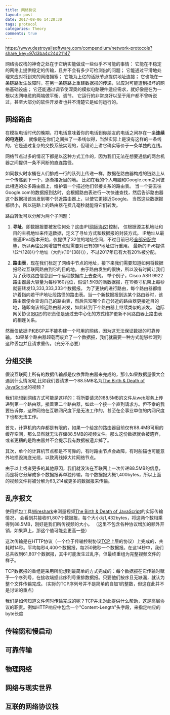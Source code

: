 ```yaml
---
title: 网络协议
layout: post
date: 2017-08-06 14:20:30
tags: protocol
categories: Theory
comments: true
---
```


https://www.destroyallsoftware.com/compendium/network-protocols?share_key=97d3ba4c24d21147

网络协议栈的神奇之处在于它确实能做成一些似乎不可能的事情：
它能在不稳定的网络上提供稳定的传输，且并不会有多少可检测出的问题；
它能通过平滑地处理来应对将到来的网络拥塞；
它能为上亿的活跃节点提供地址连接；
它也能在一条链路发生故障时，在另一条链路上重建数据报的传递，以应对可能遭到损坏的网络基础设施；
它还能通过调节使深奥的模拟电路硬件适应需求，就好像是在为一根以太网电缆的两端做平衡、调节。
它运行的非常良好以至于用户都不曾听说过，甚至大部分的软件开发者也并不清楚它是如何运行的。

## 网络路由
在模拟电话时代的晚期，打电话意味着你的电话到你朋友的电话之间存在一条**连续的电连接**，
就像是在你们之间拉了一条线似得，当然实际上是没有这样的一条线的，它是通过复杂的交换系统实现的，但理论上讲它确实等价于一条单独的连线。

网络节点过多的情况下都是以这种方式工作的，因为我们无法在想要通信的两台机器之间提供一条不间断的直连路径。

如同救火时水桶在人们排成一行的队列上传递一样，数据在路由器构成的链路上从一个传递到下一个，逐渐接近目的地。
比如在我的个人电脑和Google.com之间彼此相连的众多路由器上，维护着一个描述他们邻接关系的路由表。
当一个要去往Google.com的数据报到达时，会根据路由表进行一次快速查找，然后告诉路由器这个数据报该派发到哪个邻近路由器上，以使它更接近Google。
当然这些数据报都很小，所以链路上的路由器花费几毫秒就能将它们转发。

路由转发可以分解为两个子问题：
1. **寻址**，即数据报要被发往何处？这由IP([网际协议](https://zh.wikipedia.org/wiki/%E7%BD%91%E9%99%85%E5%8D%8F%E8%AE%AE))控制，
仅根据源主机地址和目的主机地址来传送数据，定义了寻址方式和数据报的封装方式。
IP地址从最普遍IPv4版本开始，仅提供了32位的地址空间，不过目前已经[全部分配完毕](https://blogs.igalia.com/dpino/2017/05/25/ipv4-exhaustion/)，所以再往公网增加节点就需要对已有的IP地址进行重用。
最新的IPv6提供\\(2^{128}\\)个地址（大约\\(10^{38}\\)），不过2017年已有大有20%被分配。

2.  **路由表**，现在我们标定了网络中节点的地址，接下来我们需要知道如何将数据报经过互联网路由到它的目的地。
由于路由发生的很快，所以没有时间让我们为了获取路由信息到一个远程数据库上去查询。
举个例子，Cisco ASR 9922路由器最大容量为每秒160兆位，假设1.5KB的满数据报，在19英寸机架上每秒就要转发13,333,333,333个数据报。
为了更快的进行路由，每个路由器都维护着指向若干IP地址段路径的路由表。当一个新数据报到达某个路由器时，该路由器便会查询自己的路由表，然后告知哪个自己邻近的路由器更接近目的地，随即向该邻近路由器派发，如此转到下个路由器上继续类似的派发。
边际网关协议([BGP](https://en.wikipedia.org/wiki/Border_Gateway_Protocol))的职责便是通过去中心化的方式维护更新不同路由器上路由表的相连关系。

然而仅依据IP和BGP并不能构建一个可用的网络，因为这无法保证数据的可靠传输。
如果某个路由器超载而废弃了一个数据报，我们就需要一种方式能够检测到这种丢包并且请求重传。（充分不必要）

## 分组交换
假设互联网上所有的数据传输都是仅依靠路由器来完成的，那么如果数据量很大会遇到什么情况呢,比如我们要请求一个88.5MB名为[The Birth & Death of JavaScript](https://www.destroyallsoftware.com/talks/the-birth-and-death-of-javascript)的视频？

我们能想到网络方式可能是这样的：将所要请求的88.5MB的文件从web服务上传递到第一个路由器，接着第二个路由器，如此一个接一个直到请求方。但不幸的我要告诉你，这种网络在互联网尺度下是无法工作的，甚至在企事业单位的内网尺度下也都无法工作。

首先，计算机的内存都是有限的，如果一个给定的路由器目前仅有88.4MB可用的缓存空间，那么显然就无法存储88.5MB的视频文件。那么这份数据就会被遗弃，或者更糟的是路由器并不会提示我有数据被遗弃掉了。

其次，单个的计算机节点都是不可靠的，有时路由节点会故障，有时船锚也可能意外地损毁海底光缆，以致离线掉大片网络节点。

由于以上或者更多的其他原因，我们就没法在互联网上一次传递88.5MB的信息，而是将它分解成多个数据报再单独传输，每个数据报大概1,400bytes，所以上面的视频文件将被分解为63,214或更多的数据报来传输。

## 乱序报文
使用抓包工具[Wireshark](https://www.wireshark.org/)来测量视频[The Birth & Death of JavaScript](https://www.destroyallsoftware.com/talks/the-birth-and-death-of-javascript)的实际传输情况，
会看到共接收61,807个数据报，每个大小为1,432bytes，将这两个数相乘得到88.5MB，刚好是我们所传视频的大小。
（这里不包含各种协议增加的额外开销，如果算上，那这个值可能会更高一些）

这次传输是在HTTP协议（一个位于传输控制协议[TCP](https://en.wikipedia.org/wiki/Transmission_Control_Protocol)上层的协议）上完成的，共耗时14秒。平均每秒4,400个数据报，每250微秒一个数据报。在这14秒中，我们总共收到61,807个数据报，其中可能发生过乱序，但最终重组为完整视频文件的样子。

TCP数据报的重组是采用所能想到最简单的方式完成的：每个数据报在它传输时赋予一个序列号，在接收端据此序列号重排数据报。只要他们按序且无缺漏，就认为整个文件传输完成。（实际的TCP序列号并不是简单的自加1的整数，但这在此并不是讨论的重点）

我们是如何知道文件何时传输完成的呢？TCP并未对此提供什么帮助，这是高层协议的职责。例如HTTP响应中包含一个"Content-Length"头字段，来指定响应的byte长度

## 传输窗和慢启动

## 可靠传输

## 物理网络

## 网络与现实世界

## 互联的网络协议栈
